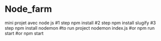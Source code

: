 # Node_farm
mini projet avec node js
#1 step
npm install 
#2 step 
npm install slugify
#3 step
npm install nodemon
#to run project
nodemon index.js #or npm run start #or npm start
